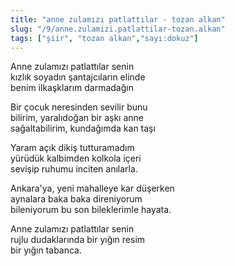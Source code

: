 ```yaml
---
title: "anne zulamızı patlattılar - tozan alkan"
slug: "/9/anne.zulamizi.patlattilar-tozan.alkan"
tags: ["şiir", "tozan alkan","sayı:dokuz"]
---
```


Anne zulamızı patlattılar senin  
kızlık soyadın şantajcıların elinde\
benim ilkaşklarım darmadağın

Bir çocuk neresinden sevilir bunu\
bilirim, yaralıdoğan bir aşkı anne\
sağaltabilirim, kundağımda kan taşı

Yaram açık dikiş tutturamadım\
yürüdük kalbimden kolkola içeri\
sevişip ruhumu inciten anılarla.

Ankara'ya, yeni mahalleye kar düşerken\
aynalara baka baka direniyorum\
bileniyorum bu son bileklerimle hayata.

Anne zulamızı patlattılar senin\
rujlu dudaklarında bir yığın resim\
bir yığın tabanca.
